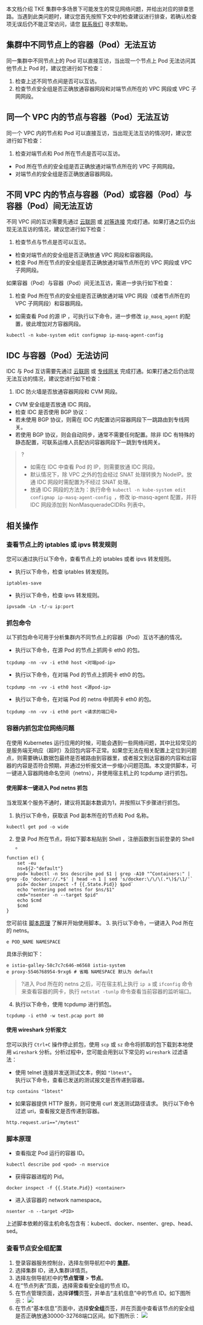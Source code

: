 本文档介绍 TKE 集群中多场景下可能发生的常见网络问题，并给出对应的排查思路。当遇到此类问题时，建议您首先按照下文中的检查建议进行排查，若确认检查项无误后仍不能正常访问，请您 [联系我们](https://cloud.tencent.com/document/product/457/59560) 寻求帮助。

## 集群中不同节点上的容器（Pod）无法互访[](id:PodsOnDifferentNodes) 
同一集群中不同节点上的 Pod 可以直接互访，当出现一个节点上 Pod 无法访问其他节点上 Pod 时，建议您进行如下检查：
1. 检查上述不同节点间是否可以互访。
2. 检查节点安全组是否正确放通容器网段和对端节点所在的 VPC 网段或 VPC 子网网段。


## 同一个 VPC 内的节点与容器（Pod）无法互访
同一个 VPC 内的节点和 Pod 可以直接互访，当出现无法互访的情况时，建议您进行如下检查：
1. 检查对端节点和 Pod 所在节点是否可以互访。
- Pod 所在节点的安全组是否正确放通对端节点所在的 VPC 子网网段。
- 对端节点的安全组是否正确放通容器网段。

## 不同 VPC 内的节点与容器（Pod）或容器（Pod）与容器（Pod）间无法互访
不同 VPC 间的互访需要先通过 [云联网](https://cloud.tencent.com/document/product/877/18768) 或 [对等连接](https://cloud.tencent.com/document/product/553/18836) 完成打通。如果打通之后仍出现无法互访的情况，建议您进行如下检查：
1. 检查节点与节点是否可以互访。
- 检查对端节点的安全组是否正确放通 VPC 网段和容器网段。
- 检查 Pod 所在节点的安全组是否正确放通对端节点所在的 VPC 网段或 VPC 子网网段。

如果容器（Pod）与容器（Pod）间无法互访，需进一步执行如下检查：
1. 检查 Pod 所在节点的安全组是否正确放通对端 VPC 网段（或者节点所在的 VPC 子网网段）和容器网段。
- 如需查看 Pod 的源 IP ，可执行以下命令，进一步修改 `ip_masq_agent` 的配置，彼此增加对方容器网段。
```
kubectl -n kube-system edit configmap ip-masq-agent-config
```




## IDC 与容器（Pod）无法访问
IDC 与 Pod 互访需要先通过 [云联网](https://cloud.tencent.com/document/product/877/18768) 或 [专线网关](https://cloud.tencent.com/document/product/216/19255) 完成打通。如果打通之后仍出现无法互访的情况，建议您进行如下检查：
 1. IDC 防火墙是否放通容器网段和 CVM 网段。
 - CVM 安全组是否放通 IDC 网段。
 - 检查 IDC 是否使用 BGP 协议：
  - 若未使用 BGP 协议，则需在 IDC 内配置访问容器网段下一跳路由到专线网关。
  - 若使用 BGP 协议，则会自动同步，通常不需要任何配置。除非 IDC 有特殊的静态配置，可联系运维人员配访问容器网段下一跳到专线网关。

>?
> - 如需在 IDC 中查看 Pod 的 IP，则需要放通 IDC 网段。
> - 默认情况下，除 VPC 之外的包会经过 SNAT 处理转换为 NodeIP。放通 IDC 网段时需配置为不经过 SNAT 处理。
> - 放通 IDC 网段的方法为：执行命令 `kubectl -n kube-system edit configmap ip-masq-agent-config `，修改 ip-masq-agent 配置，并将 IDC 网段添加到 NonMasqueradeCIDRs 列表中。





## 相关操作

### 查看节点上的 iptables 或 ipvs 转发规则
您可以通过执行以下命令，查看节点上的 iptables 或者 ipvs 转发规则。
- 执行以下命令，检查 iptables 转发规则。
```
iptables-save
```
- 执行以下命令，检查 ipvs 转发规则。
```
ipvsadm -Ln -t/-u ip:port
```

### 抓包命令
以下抓包命令可用于分析集群内不同节点上的容器（Pod）互访不通的情况。
- 执行以下命令，在源 Pod 的节点上抓网卡 eth0 的包。
```
tcpdump -nn -vv -i eth0 host <对端pod-ip>
```
- 执行以下命令，在对端 Pod 的节点上抓网卡 eth0 的包。
```
tcpdump -nn -vv -i eth0 host <源pod-ip>
```
- 执行以下命令，在对端 Pod 的 netns 中抓网卡 eth0 的包。
```
tcpdump -nn -vv -i eth0 port <请求的端口号>
```

### 容器内抓包定位网络问题
在使用 Kubernetes 运行应用的时候，可能会遇到一些网络问题，其中比较常见的是服务端无响应（超时）及回包内容不正常。如果您无法在相关配置上定位到问题点，则需要确认数据包最终是否被路由到容器里，或者报文到达容器的内容和出容器的内容是否符合预期，并通过分析报文进一步缩小问题范围。本文提供脚本，可一键进入容器网络命名空间（netns），并使用宿主机上的 tcpdump 进行抓包。

#### 使用脚本一键进入 Pod netns 抓包
当发现某个服务不通时，建议将其副本数调为1，并按照以下步骤进行抓包。
1. 执行以下命令，获取该 Pod 副本所在的节点和 Pod 名称。
```
kubectl get pod -o wide
```
2. 登录 Pod 所在节点，将如下脚本粘贴到 Shell ，注册函数到当前登录的 Shell 。[](id:StepTwo)
```
function e() {
    set -eu
    ns=${2-"default"}
    pod=`kubectl -n $ns describe pod $1 | grep -A10 "^Containers:" | grep -Eo 'docker://.*$' | head -n 1 | sed 's/docker:\/\/\(.*\)$/\1/'`
    pid=`docker inspect -f {{.State.Pid}} $pod`
    echo "entering pod netns for $ns/$1"
    cmd="nsenter -n --target $pid"
    echo $cmd
    $cmd
}
```
您可前往 [脚本原理](#principle) 了解并开始使用脚本。
3. 执行以下命令，一键进入 Pod 所在的 netns。
```
e POD_NAME NAMESPACE
```
具体示例如下：
```
e istio-galley-58c7c7c646-m6568 istio-system 
e proxy-5546768954-9rxg6 # 省略 NAMESPACE 默认为 default
```
>?进入 Pod 所在的 netns 之后，可在宿主机上执行 `ip a` 或 `ifconfig` 命令来查看容器的网卡，执行 `netstat -tunlp` 命令查看当前容器的监听端口。
>
4. 执行以下命令，使用 tcpdump 进行抓包。
```
tcpdump -i eth0 -w test.pcap port 80
```

#### 使用 wireshark 分析报文
您可以执行 `Ctrl+C` 操作停止抓包，使用 `scp` 或 `sz` 命令将抓取的包下载到本地使用 `wireshark` 分析。分析过程中，您可能会用到以下常见的 `wireshark` 过滤语法：
- 使用 telnet 连接并发送测试文本，例如 `"lbtest"`。  
执行以下命令，查看已发送的测试报文是否传递到容器。
```
tcp contains "lbtest"
```
- 如果容器提供 HTTP 服务，则可使用 curl 发送测试路径请求。
执行以下命令过滤 uri，查看报文是否传递到容器。
```
http.request.uri=="/mytest"
```

### 脚本原理[](id:principle)
- 查看指定 Pod 运行的容器 ID。
```
kubectl describe pod <pod> -n mservice
```	
- 获得容器进程的 Pid。
```
docker inspect -f {{.State.Pid}} <container>
```	
-  进入该容器的 network namespace。
```
nsenter -n --target <PID>
```
上述脚本依赖的宿主机命名包含有：kubectl、docker、nsenter、grep、head、sed。

### 查看节点安全组配置[](id:config)
1. 登录容器服务控制台，选择左侧导航栏中的 **[集群](https://console.cloud.tencent.com/tke2/cluster)**。
2. 选择集群 ID，进入集群详情页。
3. 选择左侧导航栏中的**节点管理** > **节点**。
4. 在“节点列表”页面，选择需查看安全组的节点 ID。
5. 在节点管理页面，选择**详情**页签，并单击“主机信息”中的节点 ID。如下图所示：
![](https://main.qcloudimg.com/raw/daf3eef9a726083c3495300161df8bae.png)
6. 在节点“基本信息”页面中，选择**安全组**页签，并在页面中查看该节点的安全组是否正确放通30000-32768端口区间。如下图所示：
![](https://main.qcloudimg.com/raw/7936719a74fa84eb6665aab4ef98ab71.png)

